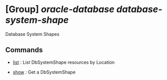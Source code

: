 # [Group] _oracle-database database-system-shape_

Database System Shapes

## Commands

- [list](/Commands/oracle-database/database-system-shape/_list.md)
: List DbSystemShape resources by Location

- [show](/Commands/oracle-database/database-system-shape/_show.md)
: Get a DbSystemShape
